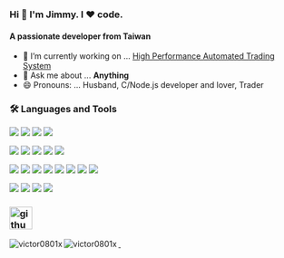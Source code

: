 ### Hi 👋 I'm Jimmy. I ❤️ code.
#### A passionate developer from Taiwan

- 🚀 I’m currently working on ... [High Performance Automated Trading System](https://github.com/victor0801x/tw-stk)
- 💬 Ask me about ... **Anything**
- 😄 Pronouns: ... Husband, C/Node.js developer and lover, Trader

### 🛠 Languages and Tools
![](https://img.shields.io/badge/Language-Node.Js-6aa6f8?style=flat&logoColor=white&logo=node.js)
![](https://img.shields.io/badge/Language-JavaScript-6aa6f8?style=flat&logoColor=white&logo=javascript)
![](https://img.shields.io/badge/Language-C-6aa6f8?style=flat&logoColor=white&logo=c)
![](https://img.shields.io/badge/Language-Bash-6aa6f8?style=flat&logoColor=white&logo=gnu-bash)
<!-- ![](https://img.shields.io/badge/Language-Go-6aa6f8?style=flat&logoColor=white&logo=go) -->

![](https://img.shields.io/badge/Database-MariaDB-6aa6f8?style=flat&logoColor=white&logo=mariadb)
![](https://img.shields.io/badge/Database-PostgreSQL-6aa6f8?style=flat&logoColor=white&logo=postgresql)
![](https://img.shields.io/badge/Database-MySQL-6aa6f8?style=flat&logoColor=white&logo=mysql)
![](https://img.shields.io/badge/Database-Redis-6aa6f8?style=flat&logoColor=white&logo=redis)
![](https://img.shields.io/badge/Database-MongoDB-6aa6f8?style=flat&logoColor=white&logo=mongodb)


![](https://img.shields.io/badge/Tools-Git-6aa6f8?style=flat&logoColor=white&logo=git)
![](https://img.shields.io/badge/Tools-HAProxy-6aa6f8?style=flat&logoColor=white&logo=haproxy)
![](https://img.shields.io/badge/Tools-NginX-6aa6f8?style=flat&logoColor=white&logo=nginx)
![](https://img.shields.io/badge/Tools-Docker-6aa6f8?style=flat&logoColor=white&logo=docker)
![](https://img.shields.io/badge/Tools-Postman-6aa6f8?style=flat&logoColor=white&logo=postman)
![](https://img.shields.io/badge/Tools-Jenkins-6aa6f8?style=flat&logoColor=white&logo=jenkins)
![](https://img.shields.io/badge/Tools-Drone-6aa6f8?style=flat&logoColor=white&logo=drone)
![](https://img.shields.io/badge/Tools-Gitea-6aa6f8?style=flat&logoColor=white&logo=gitea)

![](https://img.shields.io/badge/os-Linux-6aa6f8?style=flat&logoColor=white&logo=linux)
![](https://img.shields.io/badge/os-CentOS-6aa6f8?style=flat&logoColor=white&logo=centos)
![](https://img.shields.io/badge/os-Debian-6aa6f8?style=flat&logoColor=white&logo=debian)
![](https://img.shields.io/badge/IDE-VS_Code-6aa6f8?style=flat&logoColor=white&logo=visual-studio-code)

### [<img src='https://cdn.jsdelivr.net/npm/simple-icons@3.0.1/icons/github.svg' alt='github' height='40'>](https://github.com/victor0801x)

<a href="https://github.com/victor0801x/victor0801x">
<p><img align="left" src="https://github-readme-stats.vercel.app/api?username=victor0801x&show_icons=true&count_private=true&locale=en" alt="victor0801x" /></p>
</a>

<a href="https://github.com/victor0801x/victor0801x">
<p>&nbsp;<img align="left" src="https://github-readme-stats.vercel.app/api/top-langs?username=victor0801x&show_icons=true&locale=en&layout=compact" alt="victor0801x" /></p>
</a>

<!-- ![GitHub metrics](https://metrics.lecoq.io/victor0801x) -->
<!-- ![GitHub Activity Graph](https://activity-graph.herokuapp.com/graph?username=victor0801x) -->
